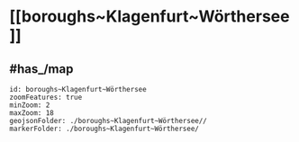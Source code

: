 # [[boroughs~Klagenfurt~Wörthersee]] 


## #has_/map  



```leaflet
id: boroughs~Klagenfurt~Wörthersee
zoomFeatures: true 
minZoom: 2 
maxZoom: 18
geojsonFolder: ./boroughs~Klagenfurt~Wörthersee//
markerFolder: ./boroughs~Klagenfurt~Wörthersee/
```


